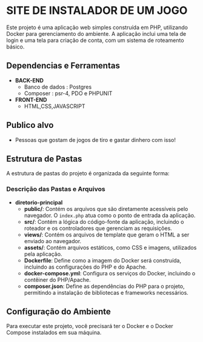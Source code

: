 # SITE DE INSTALADOR DE UM JOGO

Este projeto é uma aplicação web simples construída em PHP, utilizando Docker para gerenciamento do ambiente. A aplicação inclui uma tela de login e uma tela para criação de conta, com um sistema de roteamento básico.

## Dependencias e Ferramentas
- **BACK-END**
  * Banco de dados  : Postgres
  * Composer : psr-4, PDO e PHPUNIT
- **FRONT-END**
  * HTML,CSS,JAVASCRIPT

     
## Publico alvo
* Pessoas que gostam de jogos de tiro e gastar dinhero com isso!


## Estrutura de Pastas

A estrutura de pastas do projeto é organizada da seguinte forma:


### Descrição das Pastas e Arquivos

- **diretorio-principal**
  - **public/**: Contém os arquivos que são diretamente acessíveis pelo navegador. O `index.php` atua como o ponto de entrada da aplicação.
  - **src/**: Contém a lógica do código-fonte da aplicação, incluindo o roteador e os controladores que gerenciam as requisições.
  - **views/**: Contém os arquivos de template que geram o HTML a ser enviado ao navegador.
  - **assets/**: Contém arquivos estáticos, como CSS e imagens, utilizados pela aplicação.
  - **Dockerfile**: Define como a imagem do Docker será construída, incluindo as configurações do PHP e do Apache.
  - **docker-compose.yml**: Configura os serviços do Docker, incluindo o contêiner do PHP/Apache.
  - **composer.json**: Define as dependências do PHP para o projeto, permitindo a instalação de bibliotecas e frameworks necessários.

## Configuração do Ambiente

Para executar este projeto, você precisará ter o Docker e o Docker Compose instalados em sua máquina.
